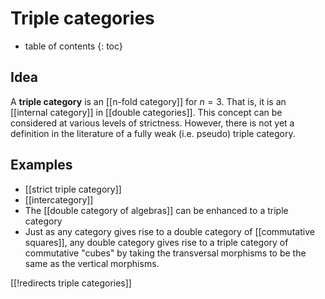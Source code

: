 # Triple categories

* table of contents
{: toc}

## Idea

A **triple category** is an [[n-fold category]] for $n=3$.  That is, it is an [[internal category]] in [[double categories]].  This concept can be considered at various levels of strictness. However, there is not yet a definition in the literature of a fully weak (i.e. pseudo) triple category.

## Examples

* [[strict triple category]]
* [[intercategory]]
* The [[double category of algebras]] can be enhanced to a triple category
* Just as any category gives rise to a double category of [[commutative squares]], any double category gives rise to a triple category of commutative "cubes" by taking the transversal morphisms to be the same as the vertical morphisms.

[[!redirects triple categories]]
